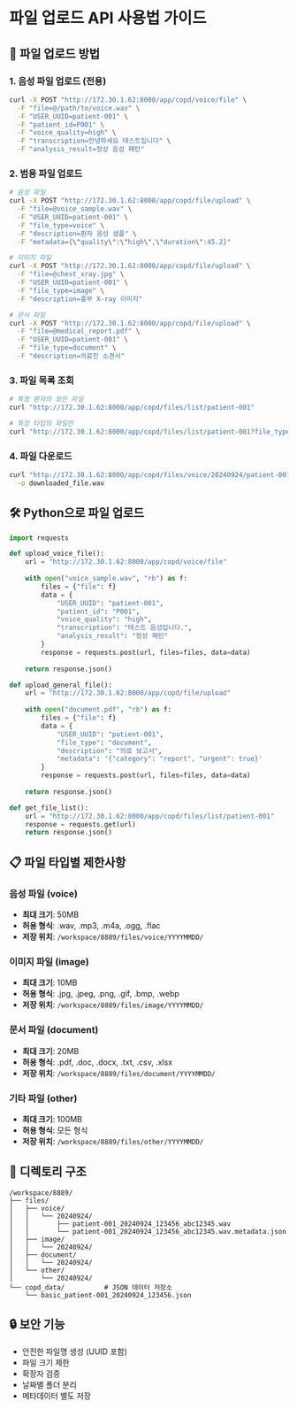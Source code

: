 # 파일 업로드 API 사용법 가이드

## 📁 파일 업로드 방법

### 1. 음성 파일 업로드 (전용)
```bash
curl -X POST "http://172.30.1.62:8000/app/copd/voice/file" \
  -F "file=@/path/to/voice.wav" \
  -F "USER_UUID=patient-001" \
  -F "patient_id=P001" \
  -F "voice_quality=high" \
  -F "transcription=안녕하세요 테스트입니다" \
  -F "analysis_result=정상 음성 패턴"
```

### 2. 범용 파일 업로드
```bash
# 음성 파일
curl -X POST "http://172.30.1.62:8000/app/copd/file/upload" \
  -F "file=@voice_sample.wav" \
  -F "USER_UUID=patient-001" \
  -F "file_type=voice" \
  -F "description=환자 음성 샘플" \
  -F "metadata={\"quality\":\"high\",\"duration\":45.2}"

# 이미지 파일  
curl -X POST "http://172.30.1.62:8000/app/copd/file/upload" \
  -F "file=@chest_xray.jpg" \
  -F "USER_UUID=patient-001" \
  -F "file_type=image" \
  -F "description=흉부 X-ray 이미지"

# 문서 파일
curl -X POST "http://172.30.1.62:8000/app/copd/file/upload" \
  -F "file=@medical_report.pdf" \
  -F "USER_UUID=patient-001" \
  -F "file_type=document" \
  -F "description=의료진 소견서"
```

### 3. 파일 목록 조회
```bash
# 특정 환자의 모든 파일
curl "http://172.30.1.62:8000/app/copd/files/list/patient-001"

# 특정 타입의 파일만
curl "http://172.30.1.62:8000/app/copd/files/list/patient-001?file_type=voice"
```

### 4. 파일 다운로드
```bash
curl "http://172.30.1.62:8000/app/copd/files/voice/20240924/patient-001_20240924_123456_abc12345.wav" \
  -o downloaded_file.wav
```

## 🛠️ Python으로 파일 업로드

```python
import requests

def upload_voice_file():
    url = "http://172.30.1.62:8000/app/copd/voice/file"
    
    with open("voice_sample.wav", "rb") as f:
        files = {"file": f}
        data = {
            "USER_UUID": "patient-001",
            "patient_id": "P001",
            "voice_quality": "high",
            "transcription": "테스트 음성입니다.",
            "analysis_result": "정상 패턴"
        }
        response = requests.post(url, files=files, data=data)
    
    return response.json()

def upload_general_file():
    url = "http://172.30.1.62:8000/app/copd/file/upload"
    
    with open("document.pdf", "rb") as f:
        files = {"file": f}
        data = {
            "USER_UUID": "patient-001",
            "file_type": "document",
            "description": "의료 보고서",
            "metadata": '{"category": "report", "urgent": true}'
        }
        response = requests.post(url, files=files, data=data)
    
    return response.json()

def get_file_list():
    url = "http://172.30.1.62:8000/app/copd/files/list/patient-001"
    response = requests.get(url)
    return response.json()
```

## 📋 파일 타입별 제한사항

### 음성 파일 (voice)
- **최대 크기**: 50MB
- **허용 형식**: .wav, .mp3, .m4a, .ogg, .flac
- **저장 위치**: `/workspace/8889/files/voice/YYYYMMDD/`

### 이미지 파일 (image)  
- **최대 크기**: 10MB
- **허용 형식**: .jpg, .jpeg, .png, .gif, .bmp, .webp
- **저장 위치**: `/workspace/8889/files/image/YYYYMMDD/`

### 문서 파일 (document)
- **최대 크기**: 20MB
- **허용 형식**: .pdf, .doc, .docx, .txt, .csv, .xlsx
- **저장 위치**: `/workspace/8889/files/document/YYYYMMDD/`

### 기타 파일 (other)
- **최대 크기**: 100MB
- **허용 형식**: 모든 형식
- **저장 위치**: `/workspace/8889/files/other/YYYYMMDD/`

## 📁 디렉토리 구조
```
/workspace/8889/
├── files/
│   ├── voice/
│   │   └── 20240924/
│   │       ├── patient-001_20240924_123456_abc12345.wav
│   │       └── patient-001_20240924_123456_abc12345.wav.metadata.json
│   ├── image/
│   │   └── 20240924/
│   ├── document/
│   │   └── 20240924/
│   └── other/
│       └── 20240924/
└── copd_data/          # JSON 데이터 저장소
    └── basic_patient-001_20240924_123456.json
```

## 🔒 보안 기능
- 안전한 파일명 생성 (UUID 포함)
- 파일 크기 제한
- 확장자 검증  
- 날짜별 폴더 분리
- 메타데이터 별도 저장